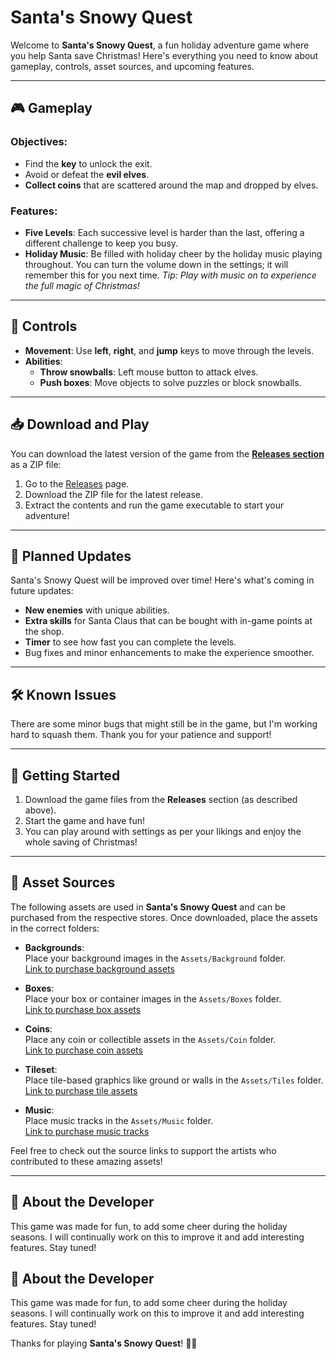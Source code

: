 # Santa's Snowy Quest

Welcome to **Santa's Snowy Quest**, a fun holiday adventure game where you help Santa save Christmas! Here's everything you need to know about gameplay, controls, asset sources, and upcoming features.

---

## 🎮 Gameplay

### Objectives:
- Find the **key** to unlock the exit.
- Avoid or defeat the **evil elves**.
- **Collect coins** that are scattered around the map and dropped by elves.

### Features:
- **Five Levels**: Each successive level is harder than the last, offering a different challenge to keep you busy.
- **Holiday Music**: Be filled with holiday cheer by the holiday music playing throughout. You can turn the volume down in the settings; it will remember this for you next time.
*Tip: Play with music on to experience the full magic of Christmas!*

---

## 📜 Controls

- **Movement**:
    Use **left**, **right**, and **jump** keys to move through the levels.
- **Abilities**:
    - **Throw snowballs**: Left mouse button to attack elves.
    - **Push boxes**: Move objects to solve puzzles or block snowballs.

---

## 📥 Download and Play

You can download the latest version of the game from the **[Releases section](https://github.com/1-xB/Santa-s-Snowy-Quest/releases/)** as a ZIP file:  
1. Go to the [Releases](https://github.com/1-xB/Santa-s-Snowy-Quest/releases/) page.
2. Download the ZIP file for the latest release.
3. Extract the contents and run the game executable to start your adventure!

---

## 🌟 Planned Updates

Santa's Snowy Quest will be improved over time! Here's what's coming in future updates:
- **New enemies** with unique abilities.
- **Extra skills** for Santa Claus that can be bought with in-game points at the shop.
- **Timer** to see how fast you can complete the levels.
- Bug fixes and minor enhancements to make the experience smoother.

---

## 🛠 Known Issues
There are some minor bugs that might still be in the game, but I'm working hard to squash them. Thank you for your patience and support!

---

## 🚀 Getting Started

1. Download the game files from the **Releases** section (as described above).
2. Start the game and have fun!
3. You can play around with settings as per your likings and enjoy the whole saving of Christmas!

---

## 🛒 Asset Sources


The following assets are used in **Santa's Snowy Quest** and can be purchased from the respective stores. Once downloaded, place the assets in the correct folders:

- **Backgrounds**:  
  Place your background images in the `Assets/Background` folder.  
  [Link to purchase background assets](https://free-game-assets.itch.io/snow-tileset-pixel-art)

- **Boxes**:  
  Place your box or container images in the `Assets/Boxes` folder.  
  [Link to purchase box assets](https://free-game-assets.itch.io/snow-tileset-pixel-art)

- **Coins**:  
  Place any coin or collectible assets in the `Assets/Coin` folder.  
  [Link to purchase coin assets](https://free-game-assets.itch.io/snow-tileset-pixel-art)

- **Tileset**:  
  Place tile-based graphics like ground or walls in the `Assets/Tiles` folder.  
  [Link to purchase tile assets](https://free-game-assets.itch.io/snow-tileset-pixel-art)

- **Music**:  
  Place music tracks in the `Assets/Music` folder.  
  [Link to purchase music tracks](https://ryancavendell.itch.io/chiptune-christmas-songs)

Feel free to check out the source links to support the artists who contributed to these amazing assets!

---

## 💬 About the Developer
This game was made for fun, to add some cheer during the holiday seasons. I will continually work on this to improve it and add interesting features. Stay tuned!

## 💬 About the Developer
This game was made for fun, to add some cheer during the holiday seasons. I will continually work on this to improve it and add interesting features. Stay tuned!

Thanks for playing **Santa's Snowy Quest**! 🎅🎄
